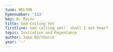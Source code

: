 ```yaml
---
tune: WELTON
hymnnumber: '113'
key: B♭ Major
title: God Calling Yet
firstline: God calling yet!  shall I not hear?
topic: Invitation and Repentance
author: Jane Borthwick
year: '-'
---
```

